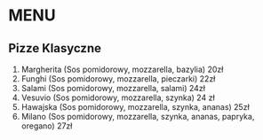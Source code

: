 # MENU

## Pizze Klasyczne

1.  Margherita  (Sos pomidorowy, mozzarella, bazylia) 20zł
2.  Funghi (Sos pomidorowy, mozzarella, pieczarki) 22zł
3.  Salami (Sos pomidorowy, mozzarella, salami) 24zł
4.  Vesuvio (Sos pomidorowy, mozzarella, szynka) 24 zł
5.  Hawajska (Sos pomidorowy, mozzarella, szynka, ananas)  25zł
6.  Milano (Sos pomidorowy, mozzarella, szynka, ananas, papryka, oregano) 27zł
